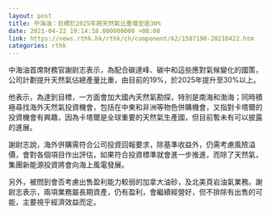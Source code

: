 ```yaml
---
layout: post
title: 中海油：目標於2025年將天然氣比重增至逾30%
date: 2021-04-22 19:14:18.000000000 +08:00
link: https://news.rthk.hk/rthk/ch/component/k2/1587190-20210422.htm
categories: rthk
---
```


中海油首席財務官謝尉志表示，為配合碳達峰、碳中和這些應對氣候變化的國策，公司計劃提升天然氣佔總產量比重，由目前的19%，於2025年提升至30%以上。

他表示，為達到目標，一方面會加大國內天然氣勘探，特別是南海和渤海；同時積極尋找海外天然氣投資機會，包括在中東和非洲等物色併購機會，又指對卡塔爾的投資機會有興趣，因為卡塔爾是全球重要的天然氣生產國，但目前暫未有可以披露的進展。

謝尉志說，海外併購需符合公司投資回報要求，除基準收益外，仍需考慮風險溢價，會對各個項目作出評估，如果符合投資標準就會進一步推進，而除了天然氣，集團新能源投資將會向海上風電發展。

另外，被問到會否考慮出售盈利能力較弱的加拿大油砂，及北美頁岩油氣業務。謝尉志表示，兩項業務屬長期資產，仍有盈利，會繼續經營好，但不排除有出售的可能，主要視乎經濟效益而定。
